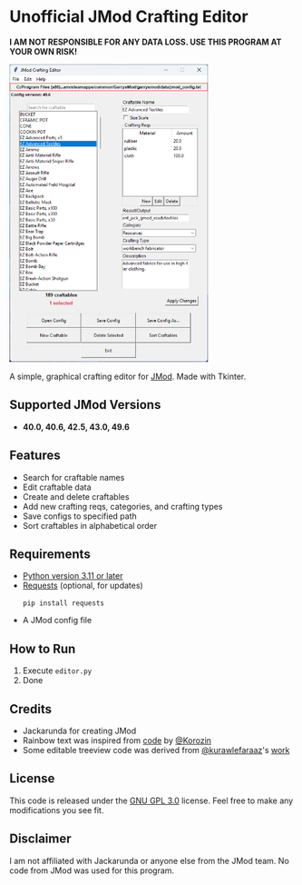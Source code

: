 # Unofficial JMod Crafting Editor
**I AM NOT RESPONSIBLE FOR ANY DATA LOSS. USE THIS PROGRAM AT YOUR OWN RISK!**

<img src="img/editor.png" alt="editor" width="350"/>

A simple, graphical crafting editor for [JMod](https://steamcommunity.com/sharedfiles/filedetails/?id=1919689921). Made with Tkinter.

## Supported JMod Versions
- **40.0, 40.6, 42.5, 43.0, 49.6**

## Features
- Search for craftable names
- Edit craftable data
- Create and delete craftables
- Add new crafting reqs, categories, and crafting types
- Save configs to specified path
- Sort craftables in alphabetical order

## Requirements
- [Python version 3.11 or later](https://www.python.org/downloads/)
- [Requests](https://pypi.org/project/requests/) (optional, for updates)
    ```
    pip install requests
    ```
- A JMod config file

## How to Run
1. Execute `editor.py`
2. Done

## Credits
- Jackarunda for creating JMod
- Rainbow text was inspired from [code](https://github.com/Korozin/Python-Text-Rainbow) by [@Korozin](https://github.com/Korozin)
- Some editable treeview code was derived from [@kurawlefaraaz](https://github.com/kurawlefaraaz)'s [work](https://github.com/kurawlefaraaz/Tk-Themed-Utilities)

## License
This code is released under the [GNU GPL 3.0](https://www.gnu.org/licenses/gpl-3.0.en.html) license. Feel free to make any modifications you see fit.

## Disclaimer
I am not affiliated with Jackarunda or anyone else from the JMod team. No code from JMod was used for this program.
